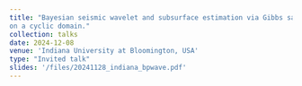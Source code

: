 ```yaml
---
title: "Bayesian seismic wavelet and subsurface estimation via Gibbs sampling
on a cyclic domain."
collection: talks
date: 2024-12-08
venue: 'Indiana University at Bloomington, USA'
type: "Invited talk"
slides: '/files/20241128_indiana_bpwave.pdf'
---
```

